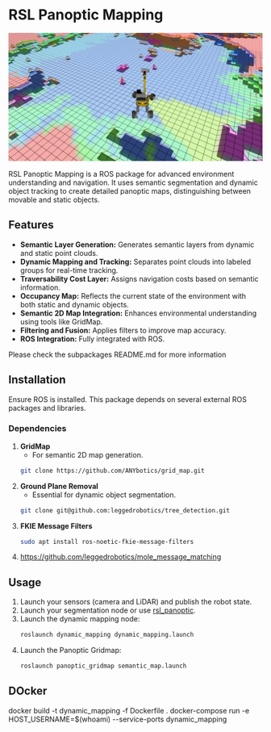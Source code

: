 # RSL Panoptic Mapping

![overview.png](docs%2Foverview.png)

RSL Panoptic Mapping is a ROS package for advanced environment understanding and navigation. It uses semantic segmentation and dynamic object tracking to create detailed panoptic maps, distinguishing between movable and static objects.

## Features

- **Semantic Layer Generation:** Generates semantic layers from dynamic and static point clouds.
- **Dynamic Mapping and Tracking:** Separates point clouds into labeled groups for real-time tracking.
- **Traversability Cost Layer:** Assigns navigation costs based on semantic information.
- **Occupancy Map:** Reflects the current state of the environment with both static and dynamic objects.
- **Semantic 2D Map Integration:** Enhances environmental understanding using tools like GridMap.
- **Filtering and Fusion:** Applies filters to improve map accuracy.
- **ROS Integration:** Fully integrated with ROS.

Please check the subpackages README.md for more information

## Installation

Ensure ROS is installed. This package depends on several external ROS packages and libraries.

### Dependencies

1. **GridMap**
    - For semantic 2D map generation.
    ```bash
    git clone https://github.com/ANYbotics/grid_map.git
    ```
2. **Ground Plane Removal**
    - Essential for dynamic object segmentation.
    ```bash
    git clone git@github.com:leggedrobotics/tree_detection.git
    ```
3. **FKIE Message Filters**
    ```bash
    sudo apt install ros-noetic-fkie-message-filters
    ```
 4.   https://github.com/leggedrobotics/mole_message_matching

## Usage

1. Launch your sensors (camera and LiDAR) and publish the robot state.
2. Launch your segmentation node or use [rsl_panoptic](git@github.com:leggedrobotics/rsl_panoptic.git).
3. Launch the dynamic mapping node:
    ```bash
    roslaunch dynamic_mapping dynamic_mapping.launch
    ```
4. Launch the Panoptic Gridmap:
    ```bash
    roslaunch panoptic_gridmap semantic_map.launch
    ```

## DOcker
docker build -t dynamic_mapping -f Dockerfile .
docker-compose run -e HOST_USERNAME=$(whoami) --service-ports  dynamic_mapping
